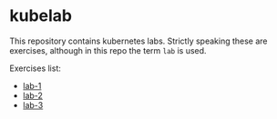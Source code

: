 # kubelab

This repository contains kubernetes labs. Strictly speaking these are exercises, although in this repo the term `lab` is used.

Exercises list:
- [lab-1](lab-1/README.md) 
- [lab-2](lab-2/README.md) 
- [lab-3](lab-3/README.md) 
